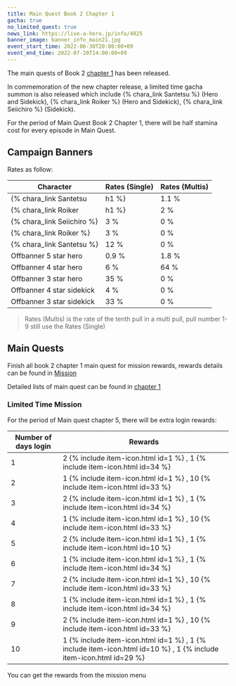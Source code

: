 ```yaml
---
title: Main Quest Book 2 Chapter 1
gacha: true
no_limited_quest: true
news_link: https://live-a-hero.jp/info/4025
banner_image: banner_info_main21.jpg 
event_start_time: 2022-06-30T20:00:00+09
event_end_time: 2022-07-20T14:00:00+09
---
```


The main quests of Book 2 [chapter 1](/main_quests/chapter06/) has been released.

In commemoration of the new chapter release, a limited time gacha summon is also released which include {% chara_link Santetsu %} (Hero and Sidekick), {% chara_link Roiker %} (Hero and Sidekick), {% chara_link Seiichiro %} (Sidekick).

For the period of Main Quest Book 2 Chapter 1, there will be half stamina cost for every episode in Main Quest.

## Campaign Banners

Rates as follow:

| Character                                                | Rates (Single) | Rates (Multis) |
|----------------------------------------------------------|----------------|----------------|
| {% chara_link Santetsu|h1 %}                            | 1.1 %            | 2.2 %            |
| {% chara_link Roiker|h1 %}                               | 2 %              | 32 %             |
| {% chara_link Seiichiro %}                                    | 3 %              | 0 %              |
| {% chara_link Roiker %}                                  | 3 %              | 0 %              |
| {% chara_link Santetsu %}                                  | 12 %             | 0 %              |
| Offbanner 5 star hero                                    | 0.9 %            | 1.8 %            |
| Offbanner 4 star hero                                    | 6 %              | 64 %             |
| Offbanner 3 star hero                                    | 35 %             | 0 %              |
| Offbanner 4 star sidekick                                | 4 %              | 0 %              |
| Offbanner 3 star sidekick                                | 33 %             | 0 %              |

>Rates (Multis) is the rate of the tenth pull in a multi pull, pull number 1-9 still use the Rates (Single)

## Main Quests

Finish all book 2 chapter 1 main quest for mission rewards, rewards details can be found in [Mission](/guide/mission/#main-quest)

Detailed lists of main quest can be found in [chapter 1](/main_quests/chapter06/)

### Limited Time Mission

For the period of Main quest chapter 5, there will be extra login rewards:

| Number of days login  | Rewards      |
|----|----------------|
| 1  | 2 {% include item-icon.html id=1 %} , 1 {% include item-icon.html id=34 %}   |
| 2  | 1 {% include item-icon.html id=1 %} , 10 {% include item-icon.html id=33 %}  |
| 3  | 2 {% include item-icon.html id=1 %} , 1 {% include item-icon.html id=34 %}   |
| 4  | 1 {% include item-icon.html id=1 %} , 10 {% include item-icon.html id=33 %}  |
| 5  | 2 {% include item-icon.html id=1 %} , 1 {% include item-icon.html id=10 %}   |
| 6  | 1 {% include item-icon.html id=1 %} , 1 {% include item-icon.html id=34 %}   |
| 7  | 2 {% include item-icon.html id=1 %} , 10 {% include item-icon.html id=33 %}  |
| 8  | 1 {% include item-icon.html id=1 %} , 1 {% include item-icon.html id=34 %}   |
| 9  | 2 {% include item-icon.html id=1 %} , 10 {% include item-icon.html id=33 %}  |
| 10 | 1 {% include item-icon.html id=1 %} , 1 {% include item-icon.html id=10 %} , 1 {% include item-icon.html id=29 %}  |

You can get the rewards from the mission menu
